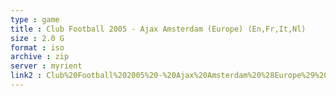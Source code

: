 ```yaml
---
type : game
title : Club Football 2005 - Ajax Amsterdam (Europe) (En,Fr,It,Nl)
size : 2.0 G
format : iso
archive : zip
server : myrient
link2 : Club%20Football%202005%20-%20Ajax%20Amsterdam%20%28Europe%29%20%28En%2CFr%2CIt%2CNl%29
---
```

